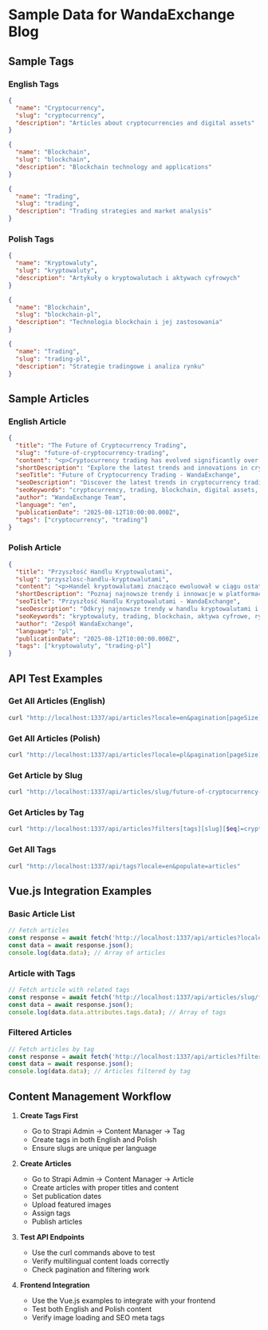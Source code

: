 # Sample Data for WandaExchange Blog

## Sample Tags

### English Tags
```json
{
  "name": "Cryptocurrency",
  "slug": "cryptocurrency",
  "description": "Articles about cryptocurrencies and digital assets"
}
```

```json
{
  "name": "Blockchain",
  "slug": "blockchain",
  "description": "Blockchain technology and applications"
}
```

```json
{
  "name": "Trading",
  "slug": "trading",
  "description": "Trading strategies and market analysis"
}
```

### Polish Tags
```json
{
  "name": "Kryptowaluty",
  "slug": "kryptowaluty",
  "description": "Artykuły o kryptowalutach i aktywach cyfrowych"
}
```

```json
{
  "name": "Blockchain",
  "slug": "blockchain-pl",
  "description": "Technologia blockchain i jej zastosowania"
}
```

```json
{
  "name": "Trading",
  "slug": "trading-pl",
  "description": "Strategie tradingowe i analiza rynku"
}
```

## Sample Articles

### English Article
```json
{
  "title": "The Future of Cryptocurrency Trading",
  "slug": "future-of-cryptocurrency-trading",
  "content": "<p>Cryptocurrency trading has evolved significantly over the past decade...</p><h2>Key Trends</h2><p>Several key trends are shaping the future of crypto trading...</p>",
  "shortDescription": "Explore the latest trends and innovations in cryptocurrency trading platforms and strategies.",
  "seoTitle": "Future of Cryptocurrency Trading - WandaExchange",
  "seoDescription": "Discover the latest trends in cryptocurrency trading and what the future holds for digital asset markets.",
  "seoKeywords": "cryptocurrency, trading, blockchain, digital assets, crypto market",
  "author": "WandaExchange Team",
  "language": "en",
  "publicationDate": "2025-08-12T10:00:00.000Z",
  "tags": ["cryptocurrency", "trading"]
}
```

### Polish Article
```json
{
  "title": "Przyszłość Handlu Kryptowalutami",
  "slug": "przyszlosc-handlu-kryptowalutami",
  "content": "<p>Handel kryptowalutami znacząco ewoluował w ciągu ostatniej dekady...</p><h2>Kluczowe Trendy</h2><p>Kilka kluczowych trendów kształtuje przyszłość handlu krypto...</p>",
  "shortDescription": "Poznaj najnowsze trendy i innowacje w platformach handlu kryptowalutami i strategiach.",
  "seoTitle": "Przyszłość Handlu Kryptowalutami - WandaExchange",
  "seoDescription": "Odkryj najnowsze trendy w handlu kryptowalutami i co przyniesie przyszłość dla rynków aktywów cyfrowych.",
  "seoKeywords": "kryptowaluty, trading, blockchain, aktywa cyfrowe, rynek krypto",
  "author": "Zespół WandaExchange",
  "language": "pl",
  "publicationDate": "2025-08-12T10:00:00.000Z",
  "tags": ["kryptowaluty", "trading-pl"]
}
```

## API Test Examples

### Get All Articles (English)
```bash
curl "http://localhost:1337/api/articles?locale=en&pagination[pageSize]=5"
```

### Get All Articles (Polish)
```bash
curl "http://localhost:1337/api/articles?locale=pl&pagination[pageSize]=5"
```

### Get Article by Slug
```bash
curl "http://localhost:1337/api/articles/slug/future-of-cryptocurrency-trading?locale=en"
```

### Get Articles by Tag
```bash
curl "http://localhost:1337/api/articles?filters[tags][slug][$eq]=cryptocurrency&locale=en"
```

### Get All Tags
```bash
curl "http://localhost:1337/api/tags?locale=en&populate=articles"
```

## Vue.js Integration Examples

### Basic Article List
```javascript
// Fetch articles
const response = await fetch('http://localhost:1337/api/articles?locale=en&pagination[pageSize]=10');
const data = await response.json();
console.log(data.data); // Array of articles
```

### Article with Tags
```javascript
// Fetch article with related tags
const response = await fetch('http://localhost:1337/api/articles/slug/future-of-cryptocurrency-trading?locale=en&populate=tags');
const data = await response.json();
console.log(data.data.attributes.tags.data); // Array of tags
```

### Filtered Articles
```javascript
// Fetch articles by tag
const response = await fetch('http://localhost:1337/api/articles?filters[tags][slug][$eq]=cryptocurrency&locale=en');
const data = await response.json();
console.log(data.data); // Articles filtered by tag
```

## Content Management Workflow

1. **Create Tags First**
   - Go to Strapi Admin → Content Manager → Tag
   - Create tags in both English and Polish
   - Ensure slugs are unique per language

2. **Create Articles**
   - Go to Strapi Admin → Content Manager → Article
   - Create articles with proper titles and content
   - Set publication dates
   - Upload featured images
   - Assign tags
   - Publish articles

3. **Test API Endpoints**
   - Use the curl commands above to test
   - Verify multilingual content loads correctly
   - Check pagination and filtering work

4. **Frontend Integration**
   - Use the Vue.js examples to integrate with your frontend
   - Test both English and Polish content
   - Verify image loading and SEO meta tags
